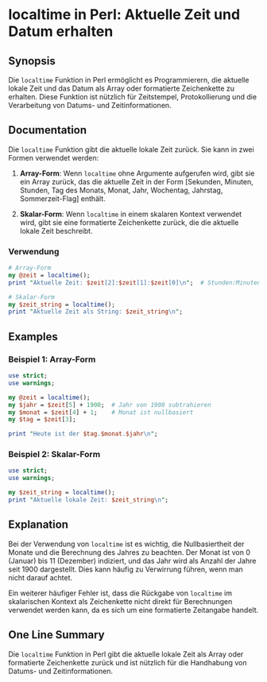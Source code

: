<!--
Meta Description: # localtime in Perl: Aktuelle Zeit und Datum erhalten ## Synopsis Die `localtime` Funktion in Perl ermöglicht es Programmierern, die aktuelle lokale Z...
Meta Keywords: zeit, die, localtime, aktuelle, und
-->

# localtime in Perl: Aktuelle Zeit und Datum erhalten

## Synopsis
Die `localtime` Funktion in Perl ermöglicht es Programmierern, die aktuelle lokale Zeit und das Datum als Array oder formatierte Zeichenkette zu erhalten. Diese Funktion ist nützlich für Zeitstempel, Protokollierung und die Verarbeitung von Datums- und Zeitinformationen.

## Documentation
Die `localtime` Funktion gibt die aktuelle lokale Zeit zurück. Sie kann in zwei Formen verwendet werden:

1. **Array-Form**: Wenn `localtime` ohne Argumente aufgerufen wird, gibt sie ein Array zurück, das die aktuelle Zeit in der Form [Sekunden, Minuten, Stunden, Tag des Monats, Monat, Jahr, Wochentag, Jahrstag, Sommerzeit-Flag] enthält.
   
2. **Skalar-Form**: Wenn `localtime` in einem skalaren Kontext verwendet wird, gibt sie eine formatierte Zeichenkette zurück, die die aktuelle lokale Zeit beschreibt.

### Verwendung
```perl
# Array-Form
my @zeit = localtime();
print "Aktuelle Zeit: $zeit[2]:$zeit[1]:$zeit[0]\n";  # Stunden:Minuten:Sekunden

# Skalar-Form
my $zeit_string = localtime();
print "Aktuelle Zeit als String: $zeit_string\n";
```

## Examples
### Beispiel 1: Array-Form
```perl
use strict;
use warnings;

my @zeit = localtime();
my $jahr = $zeit[5] + 1900;  # Jahr von 1900 subtrahieren
my $monat = $zeit[4] + 1;    # Monat ist nullbasiert
my $tag = $zeit[3];

print "Heute ist der $tag.$monat.$jahr\n";
```

### Beispiel 2: Skalar-Form
```perl
use strict;
use warnings;

my $zeit_string = localtime();
print "Aktuelle lokale Zeit: $zeit_string\n";
```

## Explanation
Bei der Verwendung von `localtime` ist es wichtig, die Nullbasiertheit der Monate und die Berechnung des Jahres zu beachten. Der Monat ist von 0 (Januar) bis 11 (Dezember) indiziert, und das Jahr wird als Anzahl der Jahre seit 1900 dargestellt. Dies kann häufig zu Verwirrung führen, wenn man nicht darauf achtet.

Ein weiterer häufiger Fehler ist, dass die Rückgabe von `localtime` im skalarischen Kontext als Zeichenkette nicht direkt für Berechnungen verwendet werden kann, da es sich um eine formatierte Zeitangabe handelt.

## One Line Summary
Die `localtime` Funktion in Perl gibt die aktuelle lokale Zeit als Array oder formatierte Zeichenkette zurück und ist nützlich für die Handhabung von Datums- und Zeitinformationen.